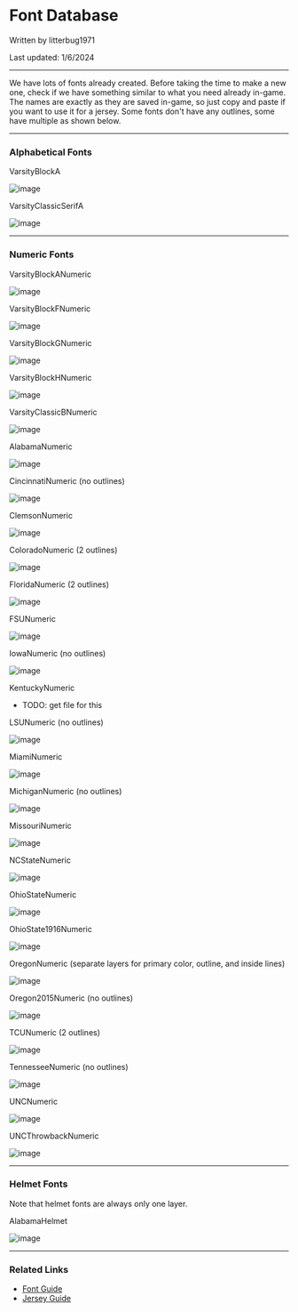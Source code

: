 # Font Database

Written by litterbug1971

Last updated: 1/6/2024

---

We have lots of fonts already created. Before taking the time to make a new one, check if we have something similar to what you need already in-game.
The names are exactly as they are saved in-game, so just copy and paste if you want to use it for a jersey. Some fonts don't have any outlines, some
have multiple as shown below.

---

### Alphabetical Fonts

VarsityBlockA

![image](https://github.com/cyberplanet1870/xcaa/assets/123999017/5c32d9b0-2cb3-4be9-80a1-91e21de8c611)

VarsityClassicSerifA

![image](https://github.com/cyberplanet1870/xcaa/assets/123999017/f1d6d35b-2a4f-4bba-8a68-46efc6183c35)

---

### Numeric Fonts

VarsityBlockANumeric

![image](https://github.com/cyberplanet1870/xcaa/assets/123999017/d2b81fc0-2d25-451f-84dc-97f709a5596e)

VarsityBlockFNumeric

![image](https://github.com/cyberplanet1870/xcaa/assets/123999017/23b67b3d-0ead-4467-bd77-0fb8114e16a6)

VarsityBlockGNumeric

![image](https://github.com/cyberplanet1870/xcaa/assets/123999017/4cde32d1-058d-4a87-9776-3f85e29efa4f)

VarsityBlockHNumeric

![image](https://github.com/cyberplanet1870/xcaa/assets/123999017/3fbd9688-8647-4737-a4da-26d8bca7e9cb)

VarsityClassicBNumeric

![image](https://github.com/cyberplanet1870/xcaa/assets/123999017/708f9f85-b83d-4d1f-9950-ec48c2bf283f)

AlabamaNumeric

![image](https://github.com/cyberplanet1870/xcaa/assets/123999017/ba9f4e53-99c7-42ad-9445-be992a3f43bf)

CincinnatiNumeric (no outlines)

![image](https://github.com/cyberplanet1870/xcaa/assets/123999017/6ec73021-7a90-4be4-bc34-79faa4c61eb4)

ClemsonNumeric

![image](https://github.com/cyberplanet1870/xcaa/assets/123999017/7717afd0-7983-4ba0-aff1-6372c35ce0e6)

ColoradoNumeric (2 outlines)

![image](https://github.com/cyberplanet1870/xcaa/assets/123999017/37c32c2c-0f29-435f-8584-5cc6153a0860)

FloridaNumeric (2 outlines)

![image](https://github.com/cyberplanet1870/xcaa/assets/123999017/27b9130a-baac-4ee4-90a2-027c6cb88763)

FSUNumeric

![image](https://github.com/cyberplanet1870/xcaa/assets/123999017/ceb07955-60e5-4048-b6cb-3521e635a4df)

IowaNumeric (no outlines)

![image](https://github.com/cyberplanet1870/xcaa/assets/123999017/30ec6fa8-5714-41f5-b33c-06f3d4d6a4b2)

KentuckyNumeric
- TODO: get file for this

LSUNumeric (no outlines)

![image](https://github.com/cyberplanet1870/xcaa/assets/123999017/de848ea8-8a23-4a62-9f7b-8c433ad8bc46)

MiamiNumeric

![image](https://github.com/cyberplanet1870/xcaa/assets/123999017/b914ba53-6132-436d-94ec-f8d11807b057)

MichiganNumeric (no outlines)

![image](https://github.com/cyberplanet1870/xcaa/assets/123999017/5d47f64b-8e50-40f5-9242-75db3fc0d0c7)

MissouriNumeric

![image](https://github.com/cyberplanet1870/xcaa/assets/123999017/2ea8772c-095d-41cd-ae8e-d7952de6c938)

NCStateNumeric

![image](https://github.com/cyberplanet1870/xcaa/assets/123999017/e22f3295-cf1e-42e4-8340-d85e1600fb5b)

OhioStateNumeric

![image](https://github.com/cyberplanet1870/xcaa/assets/123999017/f24b8e3c-3726-49df-977d-7e24f4de6e0a)

OhioState1916Numeric

![image](https://github.com/cyberplanet1870/xcaa/assets/123999017/b2ebce7f-0c7a-4b26-b38c-3ae3ee819f46)

OregonNumeric (separate layers for primary color, outline, and inside lines)

![image](https://github.com/cyberplanet1870/xcaa/assets/123999017/f5d24c38-62e0-41f5-a6d2-2ac549b14358)

Oregon2015Numeric (no outlines)

![image](https://github.com/cyberplanet1870/xcaa/assets/123999017/1b4208d4-b1e3-40ac-a91b-55d4908d051b)

TCUNumeric (2 outlines)

![image](https://github.com/cyberplanet1870/xcaa/assets/123999017/b46000dc-0c00-445c-9e8d-313f6ff6ec82)

TennesseeNumeric (no outlines)

![image](https://github.com/cyberplanet1870/xcaa/assets/123999017/6bff76b9-5b53-4202-9cec-0bc00030c9bf)

UNCNumeric

![image](https://github.com/cyberplanet1870/xcaa/assets/123999017/cb59bf0f-0c3a-4c29-ae84-83d0c732aa1c)

UNCThrowbackNumeric

![image](https://github.com/cyberplanet1870/xcaa/assets/123999017/89d22d12-7110-40bb-9a3c-159c319bc847)

---

### Helmet Fonts

Note that helmet fonts are always only one layer.

AlabamaHelmet

![image](https://github.com/cyberplanet1870/xcaa/assets/123999017/f04dc38d-1c73-44b4-ad63-12eec7bca12d)

---

### Related Links

- [Font Guide](https://github.com/cyberplanet1870/xcaa/blob/main/font_guide.md)
- [Jersey Guide](https://github.com/cyberplanet1870/xcaa/blob/main/jersey_guide.md)


